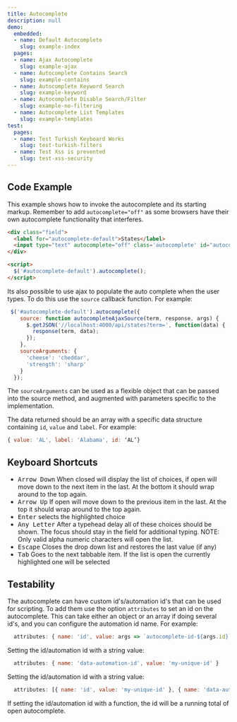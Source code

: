 ```yaml
---
title: Autocomplete
description: null
demo:
  embedded:
  - name: Default Autocomplete
    slug: example-index
  pages:
  - name: Ajax Autocomplete
    slug: example-ajax
  - name: Autocomplete Contains Search
    slug: example-contains
  - name: Autocomplete Keyword Search
    slug: example-keyword
  - name: Autocomplete Disable Search/Filter
    slug: example-no-filtering
  - name: Autocomplete List Templates
    slug: example-templates
test:
  pages:
  - name: Test Turkish Keyboard Works
    slug: test-turkish-filters
  - name: Test Xss is prevented
    slug: test-xss-security
---
```


## Code Example

This example shows how to invoke the autocomplete and its starting markup. Remember to add `autocomplete="off"` as some browsers have their own autocomplete functionality that interferes.

```html
<div class="field">
  <label for="autocomplete-default">States</label>
  <input type="text" autocomplete="off" class='autocomplete' id="autocomplete-default">
</div>

<script>
  $('#autocomplete-default').autocomplete();
</script>
```

Its also possible to use ajax to populate the auto complete when the user types. To do this use the `source` callback function. For example:

```js
 $('#autocomplete-default').autocomplete({
    source: function autocompleteAjaxSource(term, response, args) {
      $.getJSON('//localhost:4000/api/states?term=', function(data) {
        response(term, data);
      });
    },
    sourceArguments: {
      'cheese': 'cheddar',
      'strength': 'sharp'
    }
  });
```

The `sourceArguments` can be used as a flexible object that can be passed into the source method, and augmented with parameters specific to the implementation.

The data returned should be an array with a specific data structure containing `id`, `value` and `label`. For example:

```js
{ value: 'AL', label: 'Alabama', id: ‘AL’}
```

## Keyboard Shortcuts

- <kbd>Arrow Down</kbd> When closed will display the list of choices, if open will move down to the next item in the last. At the bottom it should wrap around to the top again.
- <kbd>Arrow Up</kbd> If open will move down to the previous item in the last. At the top it should wrap around to the top again.
- <kbd>Enter</kbd> selects the highlighted choice
- <kbd>Any Letter</kbd> After a typehead delay all of these choices should be shown. The focus should stay in the field for additional typing. NOTE: Only valid alpha numeric characters will open the list.
- <kbd>Escape</kbd> Closes the drop down list and restores the last value (if any)
- <kbd>Tab</kbd> Goes to the next tabbable item. If the list is open the currently highlighted one will be selected

## Testability

The autocomplete can have custom id's/automation id's that can be used for scripting. To add them use the option `attributes` to set an id on the autocomplete. This can take either an object or an array if doing several id's, and you can configure the automation id name. For example:

```js
  attributes: { name: 'id', value: args => `autocomplete-id-${args.id}` }
```

Setting the id/automation id with a string value:

```js
  attributes: { name: 'data-automation-id', value: 'my-unique-id' }
```

Setting the id/automation id with a string value:

```js
  attributes: [{ name: 'id', value: 'my-unique-id' }, { name: 'data-automation-id', value: 'my-unique-id' }]
```

If setting the id/automation id with a function, the id will be a running total of open autocomplete.
